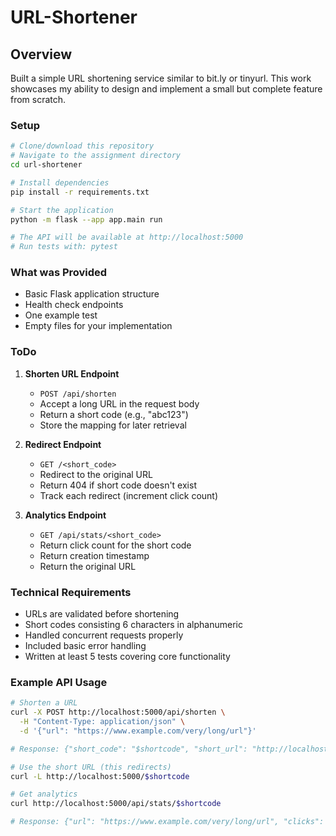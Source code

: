 # URL-Shortener

## Overview
Built a simple URL shortening service similar to bit.ly or tinyurl. This work showcases my ability to design and implement a small but complete feature from scratch.

### Setup
```bash
# Clone/download this repository
# Navigate to the assignment directory
cd url-shortener

# Install dependencies
pip install -r requirements.txt

# Start the application
python -m flask --app app.main run

# The API will be available at http://localhost:5000
# Run tests with: pytest
```

### What was Provided
- Basic Flask application structure
- Health check endpoints
- One example test
- Empty files for your implementation

### ToDo

1. **Shorten URL Endpoint**
   - `POST /api/shorten`
   - Accept a long URL in the request body
   - Return a short code (e.g., "abc123")
   - Store the mapping for later retrieval

2. **Redirect Endpoint**
   - `GET /<short_code>`
   - Redirect to the original URL
   - Return 404 if short code doesn't exist
   - Track each redirect (increment click count)

3. **Analytics Endpoint**
   - `GET /api/stats/<short_code>`
   - Return click count for the short code
   - Return creation timestamp
   - Return the original URL

### Technical Requirements

- URLs are validated before shortening
- Short codes consisting 6 characters in alphanumeric
- Handled concurrent requests properly
- Included basic error handling
- Written at least 5 tests covering core functionality

### Example API Usage

```bash
# Shorten a URL
curl -X POST http://localhost:5000/api/shorten \
  -H "Content-Type: application/json" \
  -d '{"url": "https://www.example.com/very/long/url"}'

# Response: {"short_code": "$shortcode", "short_url": "http://localhost:5000/$shortcode"}

# Use the short URL (this redirects)
curl -L http://localhost:5000/$shortcode

# Get analytics
curl http://localhost:5000/api/stats/$shortcode

# Response: {"url": "https://www.example.com/very/long/url", "clicks": 5, "created_at": "2024-01-01T10:00:00"}
```
